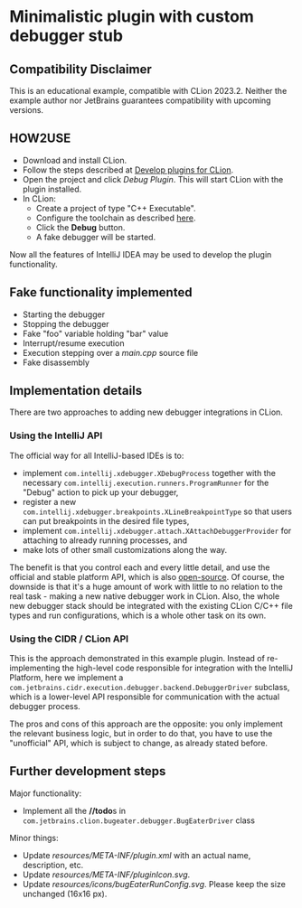 Minimalistic plugin with custom debugger stub
===

Compatibility Disclaimer
---
This is an educational example, compatible with CLion 2023.2. Neither the example author nor JetBrains guarantees
compatibility with upcoming versions.

HOW2USE
---
 - Download and install CLion.
 - Follow the steps described at [Develop plugins for CLion](https://www.jetbrains.com/help/clion/develop-plugins-for-clion.html).
 - Open the project and click *Debug Plugin*. This will start CLion with the plugin installed.
 - In CLion:
   - Create a project of type "C++ Executable".
   - Configure the toolchain as described [here](https://www.jetbrains.com/help/clion/quick-tutorial-on-configuring-clion-on-windows.html).
   - Click the **Debug** button.
   - A fake debugger will be started.

Now all the features of IntelliJ IDEA may be used to develop the plugin functionality.

Fake functionality implemented
---
- Starting the debugger
- Stopping the debugger
- Fake "foo" variable holding "bar" value
- Interrupt/resume execution
- Execution stepping over a *main.cpp* source file
- Fake disassembly

Implementation details
---
There are two approaches to adding new debugger integrations in CLion.

### Using the IntelliJ API
The official way for all IntelliJ-based IDEs is to:
- implement `com.intellij.xdebugger.XDebugProcess` together with the necessary `com.intellij.execution.runners.ProgramRunner`
for the "Debug" action to pick up your debugger,
- register a new `com.intellij.xdebugger.breakpoints.XLineBreakpointType`
so that users can put breakpoints in the desired file types,
- implement `com.intellij.xdebugger.attach.XAttachDebuggerProvider` for attaching to already running processes, and
- make lots of other small customizations along the way.

The benefit is that you control each and every little detail, and use the official and stable platform API, which is also
[open-source](https://github.com/JetBrains/intellij-community/tree/201/platform/xdebugger-api/src/com/intellij/xdebugger).
Of course, the downside is that it's a huge amount of work with little to no relation to the real task - making a new native
debugger work in CLion.
Also, the whole new debugger stack should be integrated with the existing CLion C/C++ file types and run configurations,
which is a whole other task on its own.

### Using the CIDR / CLion API
This is the approach demonstrated in this example plugin. Instead of re-implementing the high-level code responsible 
for integration with the IntelliJ Platform, here we implement a `com.jetbrains.cidr.execution.debugger.backend.DebuggerDriver`
subclass, which is a lower-level API responsible for communication with the actual debugger process.

The pros and cons of this approach are the opposite: you only implement the relevant business logic, but in order to do 
that, you have to use the "unofficial" API, which is subject to change, as already stated before.


Further development steps
---
Major functionality:
  * Implement all the **//todo**s in `com.jetbrains.clion.bugeater.debugger.BugEaterDriver` class

Minor things:
  * Update *resources/META-INF/plugin.xml* with an actual name, description, etc.
  * Update *resources/META-INF/pluginIcon.svg*.
  * Update *resources/icons/bugEaterRunConfig.svg*. Please keep the size unchanged (16x16 px).
